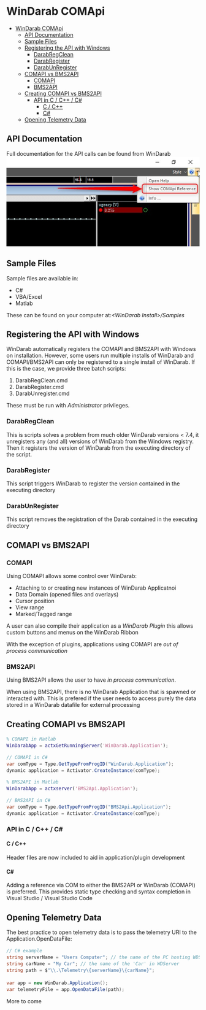 # WinDarab COMApi

- [WinDarab COMApi](#windarab-comapi)
  - [API Documentation](#api-documentation)
  - [Sample Files](#sample-files)
  - [Registering the API with Windows](#registering-the-api-with-windows)
    - [DarabRegClean](#darabregclean)
    - [DarabRegister](#darabregister)
    - [DarabUnRegister](#darabunregister)
  - [COMAPI vs BMS2API](#comapi-vs-bms2api)
    - [COMAPI](#comapi)
    - [BMS2API](#bms2api)
  - [Creating COMAPI vs BMS2API](#creating-comapi-vs-bms2api)
    - [API in C / C++ / C&#35;](#api-in-c--c--c)
      - [C / C++](#c--c)
      - [C&#35;](#c)
  - [Opening Telemetry Data](#opening-telemetry-data)

## API Documentation

Full documentation for the API calls can be found from WinDarab
![Full Help](images/COMAPI&#32;Show&#32;Help.jpg)

## Sample Files

Sample files are available in:

- C#
- VBA/Excel
- Matlab

These can be found on your computer at:_\<WinDarab Install>/Samples_

## Registering the API with Windows

WinDarab automatically registers the COMAPI and BMS2API with Windows on installation.
However, some users run multiple installs of WinDarab and COMAPI/BMS2API can only be registered to a single install of WinDarab. If this is the case, we provide three batch scripts:

1. DarabRegClean.cmd
2. DarabRegister.cmd
3. DarabUnregister.cmd

These must be run with *Administrator* privileges.

### DarabRegClean

This is scripts solves a problem from much older WinDarab versions < 7.4, it unregisters any (and all) versions of WinDarab from the Windows registry. Then it registers the version of WinDarab from the executing directory of the script.

### DarabRegister

This script triggers WinDarab to register the version contained in the executing directory

### DarabUnRegister

This script removes the registration of the Darab contained in the executing directory

## COMAPI vs BMS2API

### COMAPI

Using COMAPI allows some control over WinDarab:

- Attaching to or creating new instances of WinDarab Applicatnoi
- Data Domain (opened files and overlays)
- Cursor position
- View range
- Marked/Tagged range

A user can also compile their application as a *WinDarab Plugin* this allows custom buttons and menus on the WinDarab Ribbon

With the exception of plugins, applications using COMAPI are *out of process communication*

### BMS2API

Using BMS2API allows the user to have *in process communication*.

When using BMS2API, there is no WinDarab Application that is spawned or interacted with. This is prefered if the user needs to access purely the data stored in a WinDarab datafile for external processing

## Creating COMAPI vs BMS2API

``` Matlab
% COMAPI in Matlab
WinDarabApp = actxGetRunningServer('WinDarab.Application');
```

``` C#
// COMAPI in C#
var comType = Type.GetTypeFromProgID("WinDarab.Application");
dynamic application = Activator.CreateInstance(comType);
```

``` Matlab
% BMS2API in Matlab
WinDarabApp = actxserver('BMS2Api.Application');
```

``` C#
// BMS2API in C#
var comType = Type.GetTypeFromProgID("BMS2Api.Application");
dynamic application = Activator.CreateInstance(comType);
```

### API in C / C++ / C&#35;

#### C / C++

Header files are now included to aid in application/plugin development

#### C&#35;

Adding a reference via COM to either the BMS2API or WinDarab (COMAPI) is preferred. This provides static type checking and syntax completion in Visual Studio / Visual Studio Code

## Opening Telemetry Data

The best practice to open telemetry data is to pass the telemetry URI to the Application.OpenDataFile:

```C#
// C# example
string serverName = "Users Computer"; // the name of the PC hosting WDServer
string carName = "My Car"; // the name of the 'Car' in WDServer
string path = $"\\.\Telemetry\{serverName}\{carName}";

var app = new WinDarab.Application();
var telemetryFile = app.OpenDataFile(path);
```

More to come
